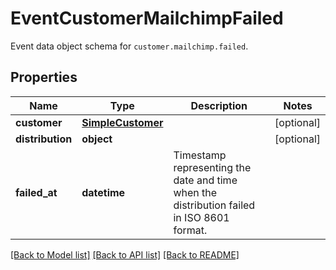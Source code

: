 # EventCustomerMailchimpFailed

Event data object schema for `customer.mailchimp.failed`.

## Properties
Name | Type | Description | Notes
------------ | ------------- | ------------- | -------------
**customer** | [**SimpleCustomer**](SimpleCustomer.md) |  | [optional] 
**distribution** | **object** |  | [optional] 
**failed_at** | **datetime** | Timestamp representing the date and time when the distribution failed in ISO 8601 format. | 

[[Back to Model list]](../README.md#documentation-for-models) [[Back to API list]](../README.md#documentation-for-api-endpoints) [[Back to README]](../README.md)


